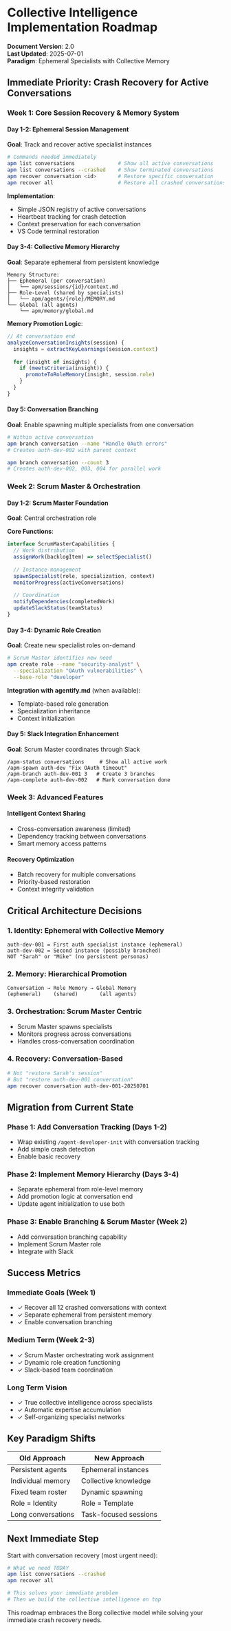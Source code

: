 # Collective Intelligence Implementation Roadmap

**Document Version**: 2.0  
**Last Updated**: 2025-07-01  
**Paradigm**: Ephemeral Specialists with Collective Memory

## Immediate Priority: Crash Recovery for Active Conversations

### Week 1: Core Session Recovery & Memory System

#### Day 1-2: Ephemeral Session Management
**Goal**: Track and recover active specialist instances

```bash
# Commands needed immediately
apm list conversations              # Show all active conversations
apm list conversations --crashed    # Show terminated conversations
apm recover conversation <id>       # Restore specific conversation
apm recover all                     # Restore all crashed conversations
```

**Implementation**:
- Simple JSON registry of active conversations
- Heartbeat tracking for crash detection
- Context preservation for each conversation
- VS Code terminal restoration

#### Day 3-4: Collective Memory Hierarchy
**Goal**: Separate ephemeral from persistent knowledge

```
Memory Structure:
├── Ephemeral (per conversation)
│   └── apm/sessions/{id}/context.md
├── Role-Level (shared by specialists)
│   └── apm/agents/{role}/MEMORY.md
└── Global (all agents)
    └── apm/memory/global.md
```

**Memory Promotion Logic**:
```typescript
// At conversation end
analyzeConversationInsights(session) {
  insights = extractKeyLearnings(session.context)
  
  for (insight of insights) {
    if (meetsCriteria(insight)) {
      promoteToRoleMemory(insight, session.role)
    }
  }
}
```

#### Day 5: Conversation Branching
**Goal**: Enable spawning multiple specialists from one conversation

```bash
# Within active conversation
apm branch conversation --name "Handle OAuth errors"
# Creates auth-dev-002 with parent context

apm branch conversation --count 3
# Creates auth-dev-002, 003, 004 for parallel work
```

### Week 2: Scrum Master & Orchestration

#### Day 1-2: Scrum Master Foundation
**Goal**: Central orchestration role

**Core Functions**:
```typescript
interface ScrumMasterCapabilities {
  // Work distribution
  assignWork(backlogItem) => selectSpecialist()
  
  // Instance management  
  spawnSpecialist(role, specialization, context)
  monitorProgress(activeConversations)
  
  // Coordination
  notifyDependencies(completedWork)
  updateSlackStatus(teamStatus)
}
```

#### Day 3-4: Dynamic Role Creation
**Goal**: Create new specialist roles on-demand

```bash
# Scrum Master identifies new need
apm create role --name "security-analyst" \
  --specialization "OAuth vulnerabilities" \
  --base-role "developer"
```

**Integration with agentify.md** (when available):
- Template-based role generation
- Specialization inheritance
- Context initialization

#### Day 5: Slack Integration Enhancement
**Goal**: Scrum Master coordinates through Slack

```
/apm-status conversations     # Show all active work
/apm-spawn auth-dev "Fix OAuth timeout"
/apm-branch auth-dev-001 3   # Create 3 branches
/apm-complete auth-dev-002   # Mark conversation done
```

### Week 3: Advanced Features

#### Intelligent Context Sharing
- Cross-conversation awareness (limited)
- Dependency tracking between conversations
- Smart memory access patterns

#### Recovery Optimization
- Batch recovery for multiple conversations
- Priority-based restoration
- Context integrity validation

## Critical Architecture Decisions

### 1. Identity: Ephemeral with Collective Memory
```
auth-dev-001 = First auth specialist instance (ephemeral)
auth-dev-002 = Second instance (possibly branched)
NOT "Sarah" or "Mike" (no persistent personas)
```

### 2. Memory: Hierarchical Promotion
```
Conversation → Role Memory → Global Memory
(ephemeral)    (shared)       (all agents)
```

### 3. Orchestration: Scrum Master Centric
- Scrum Master spawns specialists
- Monitors progress across conversations  
- Handles cross-conversation coordination

### 4. Recovery: Conversation-Based
```bash
# Not "restore Sarah's session"
# But "restore auth-dev-001 conversation"
apm recover conversation auth-dev-001-20250701
```

## Migration from Current State

### Phase 1: Add Conversation Tracking (Days 1-2)
- Wrap existing `/agent-developer-init` with conversation tracking
- Add simple crash detection
- Enable basic recovery

### Phase 2: Implement Memory Hierarchy (Days 3-4)
- Separate ephemeral from role-level memory
- Add promotion logic at conversation end
- Update agent initialization to use both

### Phase 3: Enable Branching & Scrum Master (Week 2)
- Add conversation branching capability
- Implement Scrum Master role
- Integrate with Slack

## Success Metrics

### Immediate Goals (Week 1)
- ✓ Recover all 12 crashed conversations with context
- ✓ Separate ephemeral from persistent memory
- ✓ Enable conversation branching

### Medium Term (Week 2-3)
- ✓ Scrum Master orchestrating work assignment
- ✓ Dynamic role creation functioning
- ✓ Slack-based team coordination

### Long Term Vision
- ✓ True collective intelligence across specialists
- ✓ Automatic expertise accumulation
- ✓ Self-organizing specialist networks

## Key Paradigm Shifts

| Old Approach | New Approach |
|-------------|--------------|
| Persistent agents | Ephemeral instances |
| Individual memory | Collective knowledge |
| Fixed team roster | Dynamic spawning |
| Role = Identity | Role = Template |
| Long conversations | Task-focused sessions |

## Next Immediate Step

Start with conversation recovery (most urgent need):

```bash
# What we need TODAY
apm list conversations --crashed
apm recover all

# This solves your immediate problem
# Then we build the collective intelligence on top
```

This roadmap embraces the Borg collective model while solving your immediate crash recovery needs.